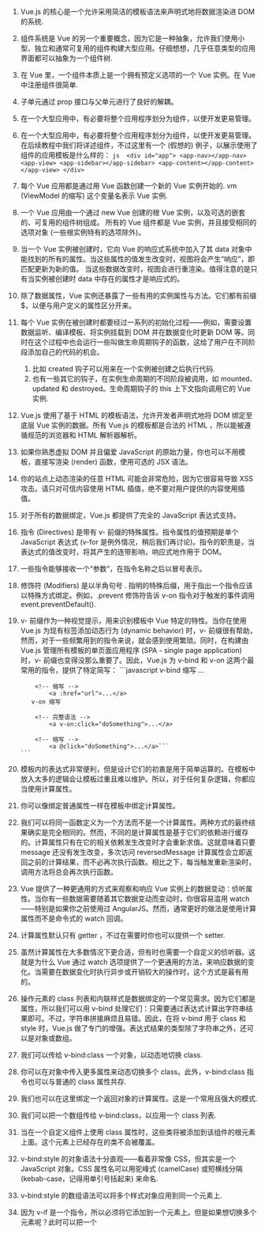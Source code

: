 1. Vue.js 的核心是一个允许采用简洁的模板语法来声明式地将数据渲染进 DOM 的系统.
2. 组件系统是 Vue 的另一个重要概念，因为它是一种抽象，允许我们使用小型、独立和通常可复用的组件构建大型应用。仔细想想，几乎任意类型的应用界面都可以抽象为一个组件树.
3. 在 Vue 里，一个组件本质上是一个拥有预定义选项的一个 Vue 实例。在 Vue 中注册组件很简单.
4. 子单元通过 prop 接口与父单元进行了良好的解耦。
5. 在一个大型应用中，有必要将整个应用程序划分为组件，以使开发更易管理。
6. 在一个大型应用中，有必要将整个应用程序划分为组件，以使开发更易管理。在后续教程中我们将详述组件，不过这里有一个 (假想的) 例子，以展示使用了组件的应用模板是什么样的：
        ```js 
         <div id="app">
            <app-nav></app-nav>
            <app-view>
                <app-sidebar></app-sidebar>
                <app-content></app-content>
            </app-view>
         </div>
        ```
7. 每个 Vue 应用都是通过用 Vue 函数创建一个新的 Vue 实例开始的. vm (ViewModel 的缩写) 这个变量名表示 Vue 实例.
8. 一个 Vue 应用由一个通过 new Vue 创建的根 Vue 实例，以及可选的嵌套的、可复用的组件树组成。 所有的 Vue 组件都是 Vue 实例，并且接受相同的选项对象 (一些根实例特有的选项除外)。
9. 当一个 Vue 实例被创建时，它向 Vue 的响应式系统中加入了其 data 对象中能找到的所有的属性。当这些属性的值发生改变时，视图将会产生“响应”，即匹配更新为新的值。 当这些数据改变时，视图会进行重渲染。值得注意的是只有当实例被创建时 data 中存在的属性才是响应式的。
10. 除了数据属性，Vue 实例还暴露了一些有用的实例属性与方法。它们都有前缀 $，以便与用户定义的属性区分开来。
11. 每个 Vue 实例在被创建时都要经过一系列的初始化过程——例如，需要设置数据监听、编译模板、将实例挂载到 DOM 并在数据变化时更新 DOM 等。同时在这个过程中也会运行一些叫做生命周期钩子的函数，这给了用户在不同阶段添加自己的代码的机会。
    1. 比如 created 钩子可以用来在一个实例被创建之后执行代码.
    2. 也有一些其它的钩子，在实例生命周期的不同阶段被调用，如 mounted、updated 和 destroyed。生命周期钩子的 this 上下文指向调用它的 Vue 实例.
12. Vue.js 使用了基于 HTML 的模板语法，允许开发者声明式地将 DOM 绑定至底层 Vue 实例的数据。所有 Vue.js 的模板都是合法的 HTML ，所以能被遵循规范的浏览器和 HTML 解析器解析。
13. 如果你熟悉虚拟 DOM 并且偏爱 JavaScript 的原始力量，你也可以不用模板，直接写渲染 (render) 函数，使用可选的 JSX 语法。
14. 你的站点上动态渲染的任意 HTML 可能会非常危险，因为它很容易导致 XSS 攻击。请只对可信内容使用 HTML 插值，绝不要对用户提供的内容使用插值。
15. 对于所有的数据绑定，Vue.js 都提供了完全的 JavaScript 表达式支持。
16. 指令 (Directives) 是带有 v- 前缀的特殊属性。指令属性的值预期是单个 JavaScript 表达式 (v-for 是例外情况，稍后我们再讨论)。指令的职责是，当表达式的值改变时，将其产生的连带影响，响应式地作用于 DOM。
17. 一些指令能够接收一个“参数”，在指令名称之后以冒号表示。
18. 修饰符 (Modifiers) 是以半角句号 . 指明的特殊后缀，用于指出一个指令应该以特殊方式绑定。例如，.prevent 修饰符告诉 v-on 指令对于触发的事件调用 event.preventDefault().
19. v- 前缀作为一种视觉提示，用来识别模板中 Vue 特定的特性。当你在使用 Vue.js 为现有标签添加动态行为 (dynamic behavior) 时，v- 前缀很有帮助，然而，对于一些频繁用到的指令来说，就会感到使用繁琐。同时，在构建由 Vue.js 管理所有模板的单页面应用程序 (SPA - single page application) 时，v- 前缀也变得没那么重要了。因此，Vue.js 为 v-bind 和 v-on 这两个最常用的指令，提供了特定简写：
        ```javascript 
           v-bind 缩写
            <!-- 完整语法 -->
                <a v-bind:href="url">...</a>
     
            <!-- 缩写 -->
                <a :href="url">...</a>
           v-on 缩写
  
            <!-- 完整语法 -->
                <a v-on:click="doSomething">...</a>

            <!-- 缩写 -->
                <a @click="doSomething">...</a>```
        ```
20. 模板内的表达式非常便利，但是设计它们的初衷是用于简单运算的。在模板中放入太多的逻辑会让模板过重且难以维护。所以，对于任何复杂逻辑，你都应当使用计算属性。
21. 你可以像绑定普通属性一样在模板中绑定计算属性。
22. 我们可以将同一函数定义为一个方法而不是一个计算属性。两种方式的最终结果确实是完全相同的。然而，不同的是计算属性是基于它们的依赖进行缓存的。计算属性只有在它的相关依赖发生改变时才会重新求值。这就意味着只要 message 还没有发生改变，多次访问 reversedMessage 计算属性会立即返回之前的计算结果，而不必再次执行函数。相比之下，每当触发重新渲染时，调用方法将总会再次执行函数。
23. Vue 提供了一种更通用的方式来观察和响应 Vue 实例上的数据变动：侦听属性。当你有一些数据需要随着其它数据变动而变动时，你很容易滥用 watch——特别是如果你之前使用过 AngularJS。然而，通常更好的做法是使用计算属性而不是命令式的 watch 回调。
24. 计算属性默认只有 getter ，不过在需要时你也可以提供一个 setter. 
25. 虽然计算属性在大多数情况下更合适，但有时也需要一个自定义的侦听器。这就是为什么 Vue 通过 watch 选项提供了一个更通用的方法，来响应数据的变化。当需要在数据变化时执行异步或开销较大的操作时，这个方式是最有用的。
26. 操作元素的 class 列表和内联样式是数据绑定的一个常见需求。因为它们都是属性，所以我们可以用 v-bind 处理它们：只需要通过表达式计算出字符串结果即可。不过，字符串拼接麻烦且易错。因此，在将 v-bind 用于 class 和 style 时，Vue.js 做了专门的增强。表达式结果的类型除了字符串之外，还可以是对象或数组。
27. 我们可以传给 v-bind:class 一个对象，以动态地切换 class.
28. 你可以在对象中传入更多属性来动态切换多个 class。此外，v-bind:class 指令也可以与普通的 class 属性共存.
29. 我们也可以在这里绑定一个返回对象的计算属性。这是一个常用且强大的模式.
30. 我们可以把一个数组传给 v-bind:class，以应用一个 class 列表.
31. 当在一个自定义组件上使用 class 属性时，这些类将被添加到该组件的根元素上面。这个元素上已经存在的类不会被覆盖。
32. v-bind:style 的对象语法十分直观——看着非常像 CSS，但其实是一个 JavaScript 对象。CSS 属性名可以用驼峰式 (camelCase) 或短横线分隔 (kebab-case，记得用单引号括起来) 来命名.
33. v-bind:style 的数组语法可以将多个样式对象应用到同一个元素上.
34. 因为 v-if 是一个指令，所以必须将它添加到一个元素上。但是如果想切换多个元素呢？此时可以把一个 <template> 元素当做不可见的包裹元素，并在上面使用 v-if。最终的渲染结果将不包含 <template> 元素。
35. 你可以使用 v-else 指令来表示 v-if 的“else 块”, v-else 元素必须紧跟在带 v-if 或者 v-else-if 的元素的后面，否则它将不会被识别。
36. 类似于 v-else，v-else-if 也必须紧跟在带 v-if 或者 v-else-if 的元素之后。
37. 另一个用于根据条件展示元素的选项是 v-show 指令。用法大致一样：
    <h1 v-show="ok">Hello!</h1>
    不同的是带有 v-show 的元素始终会被渲染并保留在 DOM 中。v-show 只是简单地切换元素的 CSS 属性 display。
38. v-if 是“真正”的条件渲染，因为它会确保在切换过程中条件块内的事件监听器和子组件适当地被销毁和重建。
    v-if 也是惰性的：如果在初始渲染时条件为假，则什么也不做——直到条件第一次变为真时，才会开始渲染条件块。
    相比之下，v-show 就简单得多——不管初始条件是什么，元素总是会被渲染，并且只是简单地基于 CSS 进行切换。
    一般来说，v-if 有更高的切换开销，而 v-show 有更高的初始渲染开销。因此，如果需要非常频繁地切换，则使用 v-show 较好；如果在运行时条件很少改变，则使用 v-if 较好。
39. 我们用 v-for 指令根据一组数组的选项列表进行渲染。v-for 指令需要使用 item in items 形式的特殊语法，items 是源数据数组并且 item 是数组元素迭代的别名。
40. 在 v-for 块中，我们拥有对父作用域属性的完全访问权限。v-for 还支持一个可选的第二个参数为当前项的索引。
41. 你也可以用 v-for 通过一个对象的属性来迭代。你也可以提供第二个的参数为键名, 第三个参数为索引.
42. 为了给 Vue 一个提示，以便它能跟踪每个节点的身份，从而重用和重新排序现有元素，你需要为每项提供一个唯一 key 属性。理想的 key 值是每项都有的且唯一的 id。这个特殊的属性相当于 Vue 1.x 的 track-by ，但它的工作方式类似于一个属性，所以你需要用 v-bind 来绑定动态值 (在这里使用简写).
43. Vue 包含一组观察数组的变异方法，所以它们也将会触发视图更新。这些方法如下：
    push()
    pop()
    shift()
    unshift()
    splice()
    sort()
    reverse()
    变异方法 (mutation method)，顾名思义，会改变被这些方法调用的原始数组。相比之下，也有非变异 (non-mutating method) 方法，例如：filter(), concat() 和 slice() 。这些不会改变原始数组，但总是返回一个新数组。当使用非变异方法时，可以用新数组替换旧数组.
44. 对于已经创建的实例，Vue 不能动态添加根级别的响应式属性。但是，可以使用 Vue.set(object, key, value) 方法向嵌套对象添加响应式属性。
45. 类似于 v-if，你也可以利用带有 v-for 的 <template> 渲染多个元素。
46. 在自定义组件里，你可以像任何普通元素一样用 v-for 。
47. 然而，任何数据都不会被自动传递到组件里，因为组件有自己独立的作用域。为了把迭代数据传递到组件里，我们要用 props. 不自动将 item 注入到组件里的原因是，这会使得组件与 v-for 的运作紧密耦合。明确组件数据的来源能够使组件在其他场合重复使用。
48. 可以用 v-on 指令监听 DOM 事件，并在触发时运行一些 JavaScript 代码。 然而许多事件处理逻辑会更为复杂，所以直接把 JavaScript 代码写在 v-on 指令中是不可行的。因此 v-on 还可以接收一个需要调用的方法名称。除了直接绑定到一个方法，也可以在内联 JavaScript 语句中调用方法. 有时也需要在内联语句处理器中访问原始的 DOM 事件。可以用特殊变量 $event 把它传入方法。
49. 在事件处理程序中调用 event.preventDefault() 或 event.stopPropagation() 是非常常见的需求。尽管我们可以在方法中轻松实现这点，但更好的方式是：方法只有纯粹的数据逻辑，而不是去处理 DOM 事件细节。
    为了解决这个问题，Vue.js 为 v-on 提供了事件修饰符。之前提过，修饰符是由点开头的指令后缀来表示的。
        .stop
        .prevent
        .capture
        .self
        .once
50. 在监听键盘事件时，我们经常需要检查常见的键值。Vue 允许为 v-on 在监听键盘事件时添加按键修饰符.
    记住所有的 keyCode 比较困难，所以 Vue 为最常用的按键提供了别名:
        .enter
        .tab
        .delete (捕获“删除”和“退格”键)
        .esc
        .space
        .up
        .down
        .left
        .right
    可以通过全局 config.keyCodes 对象自定义按键修饰符别名：
51. 你可以用 v-model 指令在表单 <input> 及 <textarea> 元素上创建双向数据绑定。它会根据控件类型自动选取正确的方法来更新元素。尽管有些神奇，但 v-model 本质上不过是语法糖。它负责监听用户的输入事件以更新数据，并对一些极端场景进行一些特殊处理。
52. 组件 (Component) 是 Vue.js 最强大的功能之一。组件可以扩展 HTML 元素，封装可重用的代码。在较高层面上，组件是自定义元素，Vue.js 的编译器为它添加特殊功能。在有些情况下，组件也可以表现为用 is 特性进行了扩展的原生 HTML 元素。
    所有的 Vue 组件同时也都是 Vue 的实例，所以可接受相同的选项对象 (除了一些根级特有的选项) 并提供相同的生命周期钩子。
53. 要注册一个全局组件，可以使用 Vue.component(tagName, options)。组件在注册之后，便可以作为自定义元素 <my-component></my-component> 在一个实例的模板中使用。注意确保在初始化根实例之前注册组件.
54. 你不必把每个组件都注册到全局。你可以通过某个 Vue 实例/组件的实例选项 components 注册仅在其作用域中可用的组件.
55. 构造 Vue 实例时传入的各种选项大多数都可以在组件里使用。只有一个例外：data 必须是函数。
56. 组件设计初衷就是要配合使用的，最常见的就是形成父子组件的关系：组件 A 在它的模板中使用了组件 B。它们之间必然需要相互通信：父组件可能要给子组件下发数据，子组件则可能要将它内部发生的事情告知父组件。然而，通过一个良好定义的接口来尽可能将父子组件解耦也是很重要的。这保证了每个组件的代码可以在相对隔离的环境中书写和理解，从而提高了其可维护性和复用性。
    在 Vue 中，父子组件的关系可以总结为 prop 向下传递，事件向上传递。父组件通过 prop 给子组件下发数据，子组件通过事件给父组件发送消息。
57. 组件实例的作用域是孤立的。这意味着不能 (也不应该) 在子组件的模板内直接引用父组件的数据。父组件的数据需要通过 prop 才能下发到子组件中。
    子组件要显式地用 props 选项声明它预期的数据：
    Vue.component('child', {
          // 声明 props
          props: ['message'],
            // 就像 data 一样，prop 也可以在模板中使用
            // 同样也可以在 vm 实例中通过 this.message 来使用
            template: '<span>{{ message }}</span>'
   })
    然后我们可以这样向它传入一个普通字符串：
        <child message="hello!"></child>
58. 与绑定到任何普通的 HTML 特性相类似，我们可以用 v-bind 来动态地将 prop 绑定到父组件的数据。每当父组件的数据变化时，该变化也会传导给子组件.
59. 如果你想把一个对象的所有属性作为 prop 进行传递，可以使用不带任何参数的 v-bind (即用 v-bind 而不是 v-bind:prop-name)。
60. Prop 是单向绑定的：当父组件的属性变化时，将传导给子组件，但是反过来不会。这是为了防止子组件无意间修改了父组件的状态，来避免应用的数据流变得难以理解。
    另外，每次父组件更新时，子组件的所有 prop 都会更新为最新值。这意味着你不应该在子组件内部改变 prop。如果你这么做了，Vue 会在控制台给出警告。
    在两种情况下，我们很容易忍不住想去修改 prop 中数据：
        Prop 作为初始值传入后，子组件想把它当作局部数据来用；
        Prop 作为原始数据传入，由子组件处理成其它数据输出。
    对这两种情况，正确的应对方式是：
        定义一个局部变量，并用 prop 的值初始化它：
            props: ['initialCounter'],
            data: function () {
                return { counter: this.initialCounter }
            }
        定义一个计算属性，处理 prop 的值并返回：
            props: ['size'],
            computed: {
                normalizedSize: function () {
                    return this.size.trim().toLowerCase()
                }
            }
61. 我们可以为组件的 prop 指定验证规则。如果传入的数据不符合要求，Vue 会发出警告。这对于开发给他人使用的组件非常有用。
62. 所谓非 prop 特性，就是指它可以直接传入组件，而不需要定义相应的 prop。
    尽管为组件定义明确的 prop 是推荐的传参方式，组件的作者却并不总能预见到组件被使用的场景。所以，组件可以接收任意传入的特性，这些特性都会被添加到组件的根元素上。
63. 我们知道，父组件使用 prop 传递数据给子组件。但子组件怎么跟父组件通信呢？这个时候 Vue 的自定义事件系统就派得上用场了.
64. 每个 Vue 实例都实现了事件接口，即：
        使用 $on(eventName) 监听事件
        使用 $emit(eventName) 触发事件
    另外，父组件可以在使用子组件的地方直接用 v-on 来监听子组件触发的事件。
65. 在设计组合使用的组件时，内容分发 API 是非常有用的机制。
66. 通过使用保留的 <component> 元素，并对其 is 特性进行动态绑定，你可以在同一个挂载点动态切换多个组件.
67. 在编写组件时，最好考虑好以后是否要进行复用。一次性组件间有紧密的耦合没关系，但是可复用组件应当定义一个清晰的公开接口，同时也不要对其使用的外层数据作出任何假设。
    Vue 组件的 API 来自三部分——prop、事件和插槽：
        Prop 允许外部环境传递数据给组件；
        事件允许从组件内触发外部环境的副作用；
        插槽允许外部环境将额外的内容组合在组件中。
68. 在使用 vue-cli 创建的项目中，组件的创建非常方便，只需要新建一个 .vue 文件，然后在 <template> 中写好 HTML 代码，一个简单的组件就完成了. 然后在其他文件的 js 里面引入并注册，就能直接使用这个组件了
69. 一个完整的组件，除了 <template> 以外，还有 <script> 和 <style>. 需要注意的是，<script> 中的 data 必须是函数.
70. Vue 自身保留的 <component> 元素，可以将组件动态绑定到 is 特性上，从而很方便的实现动态组件切换.
71. 用 Vue.js + vue-router 创建单页应用，是非常简单的。使用 Vue.js ，我们已经可以通过组合组件来组成应用程序，当你要把 vue-router 添加进来，我们需要做的是，将组件(components)映射到路由(routes)，然后告诉 vue-router 在哪里渲染它们。
72. 该文档通篇都常使用 router 实例。留意一下 this.$router 和 router 使用起来完全一样。我们使用 this.$router 的原因是我们并不想在每个独立需要封装路由的组件中都导入路由.
73. 在vue-router中, 我们看到它定义了两个标签<router-link> 和<router-view>来对应点击和显示部分。<router-link> 就是定义页面中点击的部分，<router-view> 定义显示部分，就是点击后，区配的内容显示在什么地方。所以 <router-link> 还有一个非常重要的属性 to，定义点击之后，要到哪里去， 如：<router-link  to="/home">Home</router-link>
74. 一条路由由两部分组成： path和component.  path 指路径，component 指的是组件。如：{path:’/home’, component: home}
    我们这里有两条路由，组成一个routes: 

    const routes = [
          { path: '/home', component: Home },
          { path: '/about', component: About }
     ]
75. 创建router 对路由进行管理，它是由构造函数 new vueRouter() 创建，接受routes 参数。
    const router = new VueRouter({
              routes // routes: routes 的简写
              })
76. 配置完成后，把router 实例注入到 vue 根实例中,就可以使用路由了
    const app = new Vue({
          router
          }).$mount('#app')
77. 当用户点击 router-link 标签时，会去寻找它的 to 属性， 它的 to 属性和 js 中配置的路径{ path: '/home', component: Home}  path 一一对应，从而找到了匹配的组件， 最后把组件渲染到 <router-view> 标签所在的地方。
78. 打开浏览器控制台，首先看到 router-link 标签渲染成了 a 标签，to 属性变成了a 标签的 href 属性，这时就明白了点击跳转的意思。router-view 标签渲染成了我们定义的组件，其实它就是一个占位符，它在什么地方，匹配路径的组件就在什么地方，所以 router-link 和router-view 标签一一对应，成对出现。
79. 一个『路径参数』使用冒号 : 标记。当匹配到一个路由时，参数值会被设置到 this.$route.params，可以在每个组件内使用。
80. 你可以在一个路由中设置多段『路径参数』，对应的值都会设置到 $route.params 中。
81. 当使用路由参数时，例如从 /user/foo 导航到 /user/bar，原来的组件实例会被复用。因为两个路由都渲染同个组件，比起销毁再创建，复用则显得更加高效。不过，这也意味着组件的生命周期钩子不会再被调用。复用组件时，想对路由参数的变化作出响应的话，你可以简单地 watch（监测变化） $route 对象.
82. children 配置就是像 routes 配置一样的路由配置数组，所以呢，你可以嵌套多层路由。
83. 除了使用 <router-link> 创建 a 标签来定义导航链接，我们还可以借助 router 的实例方法，通过编写代码来实现。
    router.push(location, onComplete?, onAbort?)
    注意：在 Vue 实例内部，你可以通过 $router 访问路由实例。因此你可以调用 this.$router.push。
84. 想要导航到不同的 URL，则使用 router.push 方法。这个方法会向 history 栈添加一个新的记录，所以，当用户点击浏览器后退按钮时，则回到之前的 URL。
85. 有时候想同时（同级）展示多个视图，而不是嵌套展示，例如创建一个布局，有 sidebar（侧导航） 和 main（主内容） 两个视图，这个时候命名视图就派上用场了。你可以在界面中拥有多个单独命名的视图，而不是只有一个单独的出口。如果 router-view 没有设置名字，那么默认为 default。
    <router-view class="view one"></router-view>
    <router-view class="view two" name="a"></router-view>
    <router-view class="view three" name="b"></router-view>
    一个视图使用一个组件渲染，因此对于同个路由，多个视图就需要多个组件。确保正确使用 components 配置（带上 s）
